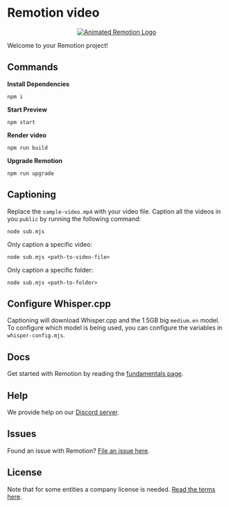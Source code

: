 # Remotion video

<p align="center">
  <a href="https://github.com/remotion-dev/logo">
    <picture>
      <source media="(prefers-color-scheme: dark)" srcset="https://github.com/remotion-dev/logo/raw/main/animated-logo-banner-dark.gif">
      <img alt="Animated Remotion Logo" src="https://github.com/remotion-dev/logo/raw/main/animated-logo-banner-light.gif">
    </picture>
  </a>
</p>

Welcome to your Remotion project!

## Commands

**Install Dependencies**

```console
npm i
```

**Start Preview**

```console
npm start
```

**Render video**

```console
npm run build
```

**Upgrade Remotion**

```console
npm run upgrade
```

## Captioning

Replace the `sample-video.mp4` with your video file.
Caption all the videos in you `public` by running the following command:

```console
node sub.mjs
```

Only caption a specific video:

```console
node sub.mjs <path-to-video-file>
```

Only caption a specific folder:

```console
node sub.mjs <path-to-folder>
```

## Configure Whisper.cpp

Captioning will download Whisper.cpp and the 1.5GB big `medium.en` model. To configure which model is being used, you can configure the variables in `whisper-config.mjs`.

## Docs

Get started with Remotion by reading the [fundamentals page](https://www.remotion.dev/docs/the-fundamentals).

## Help

We provide help on our [Discord server](https://remotion.dev/discord).

## Issues

Found an issue with Remotion? [File an issue here](https://github.com/remotion-dev/remotion/issues/new).

## License

Note that for some entities a company license is needed. [Read the terms here](https://github.com/remotion-dev/remotion/blob/main/LICENSE.md).
